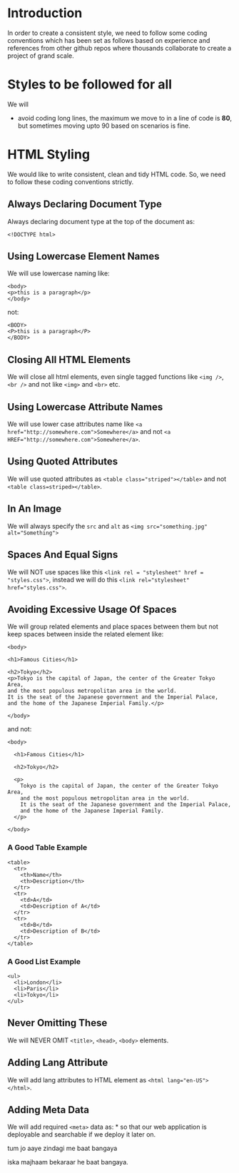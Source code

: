 # Introduction
In order to create a consistent style, we need to follow some coding conventions which has been set as follows based on experience and references from other github repos where thousands collaborate to create a project of grand scale.

# Styles to be followed for all
We will
* avoid coding long lines, the maximum we move to in a line of code is **80**, but sometimes moving upto 90 based on scenarios is fine.

# HTML Styling
We would like to write consistent, clean and tidy HTML code. So, we need to follow these coding conventions strictly.

## Always Declaring Document Type
Always declaring document type at the top of the document as:
```
<!DOCTYPE html>
```

## Using Lowercase Element Names
We will use lowercase naming like:
```
<body>
<p>this is a paragraph</p>
</body>
```
not:
```
<BODY>
<P>this is a paragraph</P>
</BODY>
```

## Closing All HTML Elements
We will close all html elements, even single tagged functions like `<img />`, `<br />` and not like `<img>` and `<br>` etc.

## Using Lowercase Attribute Names
We will use lower case attributes name like `<a href="http://somewhere.com">Somewhere</a>` and not `<a HREF="http://somewhere.com">Somewhere</a>`.

## Using Quoted Attributes
We will use quoted attributes as `<table class="striped"></table>` and not `<table class=striped></table>`.

## In An Image
We will always specify the `src` and `alt` as `<img src="something.jpg" alt="Something">`

## Spaces And Equal Signs
We will NOT use spaces like this `<link rel = "stylesheet" href = "styles.css">`, instead we will do this `<link rel="stylesheet" href="styles.css">`.

## Avoiding Excessive Usage Of Spaces
We will group related elements and place spaces between them but not keep spaces between inside the related element like:
```
<body>

<h1>Famous Cities</h1>

<h2>Tokyo</h2>
<p>Tokyo is the capital of Japan, the center of the Greater Tokyo Area,
and the most populous metropolitan area in the world.
It is the seat of the Japanese government and the Imperial Palace,
and the home of the Japanese Imperial Family.</p>

</body>
```
and not:
```
<body>

  <h1>Famous Cities</h1>

  <h2>Tokyo</h2>

  <p>
    Tokyo is the capital of Japan, the center of the Greater Tokyo Area,
    and the most populous metropolitan area in the world.
    It is the seat of the Japanese government and the Imperial Palace,
    and the home of the Japanese Imperial Family.
  </p>

</body>
```
### A Good Table Example
```
<table>
  <tr>
    <th>Name</th>
    <th>Description</th>
  </tr>
  <tr>
    <td>A</td>
    <td>Description of A</td>
  </tr>
  <tr>
    <td>B</td>
    <td>Description of B</td>
  </tr>
</table>
```
### A Good List Example
```
<ul>
  <li>London</li>
  <li>Paris</li>
  <li>Tokyo</li>
</ul>
```
## Never Omitting These
We will NEVER OMIT `<title>`, `<head>`, `<body>` elements.

## Adding Lang Attribute
We will add lang attributes to HTML element as `<html lang="en-US"></html>`.

## Adding Meta Data
We will add required `<meta>` data as:
* 
so that our web application is deployable and searchable if we deploy it later on.

tum jo aaye zindagi me baat bangaya

iska majhaam bekaraar he baat bangaya.
